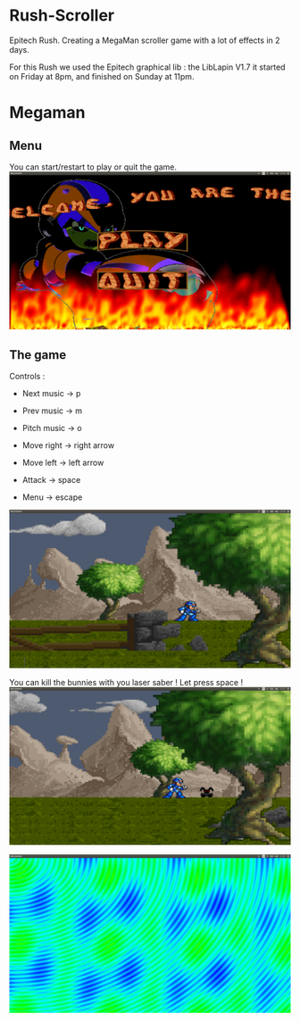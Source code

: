 # Rush-Scroller
Epitech Rush. Creating a MegaMan scroller game with a lot of effects in 2 days.

For this Rush we used the Epitech graphical lib : the LibLapin V1.7 it started on Friday at 8pm, and finished on Sunday at 11pm.

# Megaman

## Menu

You can start/restart to play or quit the game.
![Menu](/screenshots/megamain.png?raw=true "Main Menu")

## The game

Controls :

- Next music  -> p
- Prev music  -> m
- Pitch music -> o

- Move right -> right arrow
- Move left  -> left arrow
- Attack     -> space

- Menu  -> escape

![EVT](/screenshots/megaevt.png?raw=true "Main environment")

You can kill the bunnies with you laser saber ! Let press space !
![BUNNY](/screenshots/megabunny.png?raw=true "Kill the BUNNY !")

![END](/screenshots/megaend.png?raw=true "Main END")

